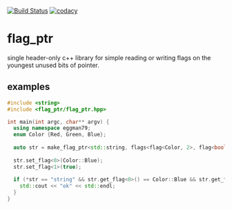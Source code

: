 [![Build Status](https://travis-ci.com/eggman79/flag_ptr.svg?branch=main)](https://travis-ci.com/eggman79/flag_ptr)
<a href="https://www.codacy.com/manual/eggman79/flag_ptr?utm_source=github.com&amp;utm_medium=referral&amp;utm_content=eggman79/flag_ptr&amp;utm_campaign=Badge_Grade">
    <img src="https://app.codacy.com/project/badge/Grade/e6e76a680e61445a90616d27cb69b927" alt="codacy"/>
</a>

  
# flag_ptr
single header-only c++ library for simple reading or writing flags on the youngest unused bits of pointer.

## examples
```C++
#include <string>
#include <flag_ptr/flag_ptr.hpp>

int main(int argc, char** argv) {
  using namespace eggman79;
  enum Color {Red, Green, Blue};
  
  auto str = make_flag_ptr<std::string, flags<flag<Color, 2>, flag<bool, 1>>>("string");
  
  str.set_flag<0>(Color::Blue);
  str.set_flag<1>(true);
  
  if (*str == "string" && str.get_flag<0>() == Color::Blue && str.get_flag<1>()) {
    std::cout << "ok" << std::endl;
  }
}
```
